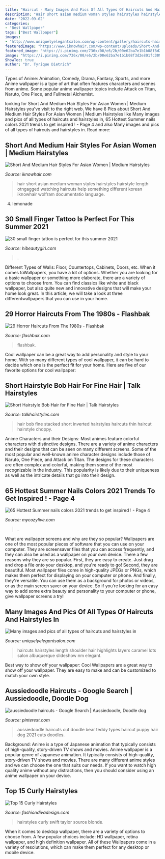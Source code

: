 ```yaml
---
title: "Haircut - Many Images And Pics Of All Types Of Haircuts And Hairstyles In"
description: "Hair short asian medium woman styles hairstyles hairstyle length otngagged watching haircuts help something different korean iknowhair wolfram documentatio language"
date: "2022-09-02"
categories:
- "Best Wallpaper"
tags: ["Best Wallpaper"]
images:
- "http://www.uniquelyelegantsalon.com/wp-content/gallery/haircuts-hairstyles/caramel-highlights-shoulder-length-hair-layers.jpg"
featuredImage: "https://www.iknowhair.com/wp-content/uploads/Short-And-Medium-Asian-Hairstyles-005.jpg"
featured_image: "https://i.pinimg.com/736x/00/e6/2b/00e62ba7e1b1b08f3d2e801fc30985c3.jpg"
image: "https://i.pinimg.com/736x/00/e6/2b/00e62ba7e1b1b08f3d2e801fc30985c3.jpg"
ShowToc: true
author: "Dr. Tyrique Dietrich"
---
```



Types of Anime: Animation, Comedy, Drama, Fantasy, Sports, and more
Anime wallpaper is a type of art that often features characters and scenes from anime. Some popular anime wallpaper topics include Attack on Titan, Naruto, One Piece, and Fullmetal Alchemist.

	

		
looking for Short And Medium Hair Styles For Asian Women | Medium Hairstyles you've visit to the right web. We have 8 Pics about Short And Medium Hair Styles For Asian Women | Medium Hairstyles like Many images and pics of all types of haircuts and hairstyles in, 65 Hottest Summer nails colors 2021 trends to get inspired ! - Page 4 and also Many images and pics of all types of haircuts and hairstyles in. Read more:
		
    
## Short And Medium Hair Styles For Asian Women | Medium Hairstyles

<img loading=lazy src="https://www.iknowhair.com/wp-content/uploads/Short-And-Medium-Asian-Hairstyles-005.jpg" onerror="this.onerror=null;this.src='https://tse2.mm.bing.net/th?id=OIP.6--GHznBlI48V4pB223Q1AHaLO&amp;pid=15.1';" alt="Short And Medium Hair Styles For Asian Women | Medium Hairstyles">

_Source: iknowhair.com_

>hair short asian medium woman styles hairstyles hairstyle length otngagged watching haircuts help something different korean iknowhair wolfram documentatio language. 

	

4. lemonade 

    
## 30 Small Finger Tattoo Is Perfect For This Summer 2021

<img loading=lazy src="https://hibeautygirl.com/wp-content/uploads/2021/05/5-3.jpg" onerror="this.onerror=null;this.src='https://tse1.mm.bing.net/th?id=OIP.MZfWsAb01XfbM-1VOy3qdQHaLH&amp;pid=15.1';" alt="30 small finger tattoo is perfect for this summer 2021">

_Source: hibeautygirl.com_

>. 

	

Different Types of Walls: Floor, Countertops, Cabinets, Doors, etc.
When it comes toWallpapers, you have a lot of options. Whether you are looking for a basic wallpaper or something more elaborate, there are a variety of options to choose from. You can find classics like white and black wallpaper, but also quite new and innovative designs that will make your home look great. In this article, we will take a look at three differentwallpapers that you can use in your home.

    
## 29 Horror Haircuts From The 1980s - Flashbak

<img loading=lazy src="https://flashbak.com/wp-content/uploads/2014/03/kids-2.jpg" onerror="this.onerror=null;this.src='https://tse1.mm.bing.net/th?id=OIP.1K_nIxM8xXW7c71KIqgiogHaH8&amp;pid=15.1';" alt="29 Horror Haircuts From The 1980s - Flashbak">

_Source: flashbak.com_

>flashbak. 

	

Cool wallpaper can be a great way to add personality and style to your home. With so many different types of cool wallpaper, it can be hard to decide which one is the perfect fit for your home. Here are five of our favorite options for cool wallpaper: 

    
## Short Hairstyle Bob Hair For Fine Hair | Talk Hairstyles

<img loading=lazy src="http://www.talkhairstyles.com/wp-content/uploads/2014/08/Stacked-Bob-Fine-Hair-Inverted-Stacked-Bob-500x666.jpg" onerror="this.onerror=null;this.src='https://tse2.mm.bing.net/th?id=OIP.gRiYDBKySh-yOROJGnon1wAAAA&amp;pid=15.1';" alt="Short Hairstyle Bob Hair for Fine Hair | Talk Hairstyles">

_Source: talkhairstyles.com_

>hair bob fine stacked short inverted hairstyles haircuts thin haircut hairstyle choppy. 

	

Anime Characters and their Designs: Most animes feature colorful characters with distinctive designs.
There are a variety of anime characters and their designs that can be seen on many different screens. Some of the most popular and well-known anime character designs include those of Naruto, One Piece, and Attack on Titan. The designs for these characters are often complex and colorful, making them some of the most recognizable in the industry. This popularity is likely due to their uniqueness as well as the intricate details that go into their design.

    
## 65 Hottest Summer Nails Colors 2021 Trends To Get Inspired ! - Page 4

<img loading=lazy src="https://mycozylive.com/wp-content/uploads/2021/05/69.jpg" onerror="this.onerror=null;this.src='https://tse3.mm.bing.net/th?id=OIP.nrVYTQKM5h_qSaH5tmM8uwHaLH&amp;pid=15.1';" alt="65 Hottest Summer nails colors 2021 trends to get inspired ! - Page 4">

_Source: mycozylive.com_

>. 

	

What are wallpaper screens and why are they so popular?
Wallpapers are one of the most popular pieces of software that you can use on your computer. They are screensaver files that you can access frequently, and they can also be used as a wallpaper on your own device. There a few reasons why they are so popular. First, they are easy to create. Just drag and drop a file onto your desktop, and you're ready to go! Second, they are beautiful. Most wallpaper files come in high-quality JPEGs or PNGs, which makes them perfect for displaying on your computer or phone. And finally, they're versatile. You can use them as a background for photos or videos, or as the main screen saver on your device. So if you're looking for an easy way to add some extra beauty and personality to your computer or phone, give wallpaper screens a try!

    
## Many Images And Pics Of All Types Of Haircuts And Hairstyles In

<img loading=lazy src="http://www.uniquelyelegantsalon.com/wp-content/gallery/haircuts-hairstyles/caramel-highlights-shoulder-length-hair-layers.jpg" onerror="this.onerror=null;this.src='https://tse1.mm.bing.net/th?id=OIP.2Dw8NU0HyLK4i4hp4gGkJQHaKF&amp;pid=15.1';" alt="Many images and pics of all types of haircuts and hairstyles in">

_Source: uniquelyelegantsalon.com_

>haircuts hairstyles length shoulder hair highlights layers caramel lots salon albuquerque slideshow nm elegant. 

	

Best way to show off your wallpaper:
Cool Wallpapers are a great way to show off your wallpaper. They are easy to make and can be customized to match your own style.

    
## Aussiedoodle Haircuts - Google Search | Aussiedoodle, Doodle Dog

<img loading=lazy src="https://i.pinimg.com/736x/00/e6/2b/00e62ba7e1b1b08f3d2e801fc30985c3.jpg" onerror="this.onerror=null;this.src='https://tse2.mm.bing.net/th?id=OIP.zSxVV6eTqvDTduzD29Pc3wAAAA&amp;pid=15.1';" alt="aussiedoodle haircuts - Google Search | Aussiedoodle, Doodle dog">

_Source: pinterest.com_

>aussiedoodle haircuts cut doodle bear teddy types haircut puppy hair dog 2021 cuts doodles. 

	

Background: Anime is a type of Japanese animation that typically consists of high-quality, story-driven TV shows and movies.
Anime wallpaper is a popular genre of Japanese animation. It typically consists of high-quality, story-driven TV shows and movies. There are many different anime styles and we can choose the one that suits our needs. If you want to watch high quality anime without any distractions, then you should consider using an anime wallpaper on your device.

    
## Top 15 Curly Hairstyles

<img loading=lazy src="http://www.fashiondivadesign.com/wp-content/uploads/2014/01/Taylor-Swift-Formal-Long-Blonde-Curly-Hairstyles.jpg" onerror="this.onerror=null;this.src='https://tse3.mm.bing.net/th?id=OIP.PZfKUVwWT3o9CMZHbYi__QHaKa&amp;pid=15.1';" alt="Top 15 Curly Hairstyles">

_Source: fashiondivadesign.com_

>hairstyles curly swift taylor source blonde. 

	

When it comes to desktop wallpaper, there are a variety of options to choose from. A few popular choices include: HD wallpaper, retina wallpaper, and high definition wallpaper. All of these Wallpapers come in a variety of resolutions, which can make them perfect for any desktop or mobile device. 


